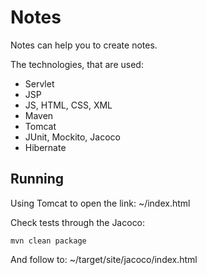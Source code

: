 # Notes
Notes can help you to create notes.

The technologies, that are used:
- Servlet
- JSP
- JS, HTML, CSS, XML
- Maven
- Tomcat
- JUnit, Mockito, Jacoco
- Hibernate

## Running
Using Tomcat to open the link: ~/index.html

Check tests through the Jacoco:
```
mvn clean package
```
And follow to: ~/target/site/jacoco/index.html
